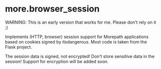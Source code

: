 more.browser_session
====================

WARNING: This is an early version that works for me. Please don't rely on it ;)

Implements (HTTP, browser) session support for Morepath applications based on cookies signed by itsdangerous.
Most code is taken from the Flask project.

The session data is signed, not encrypted! Don't store sensitive data in the session!
Support for encryption will be added soon.
